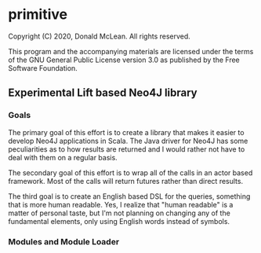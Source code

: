 # primitive

Copyright (C) 2020, Donald McLean. All rights reserved.

This program and the accompanying materials are licensed under
the terms of the GNU General Public License version 3.0
as published by the Free Software Foundation.

## Experimental Lift based Neo4J library

### Goals

The primary goal of this effort is to create a library that makes it easier to develop Neo4J applications in Scala.
The Java driver for Neo4J has some peculiarities as to how results are returned and I would rather not have to deal
with them on a regular basis.

The secondary goal of this effort is to wrap all of the calls in an actor based framework. Most of the calls will
return futures rather than direct results.

The third goal is to create an English based DSL for the queries, something that is more human readable. Yes, I realize
that "human readable" is a matter of personal taste, but I'm not planning on changing any of the fundamental elements,
only using English words instead of symbols.

### Modules and Module Loader

